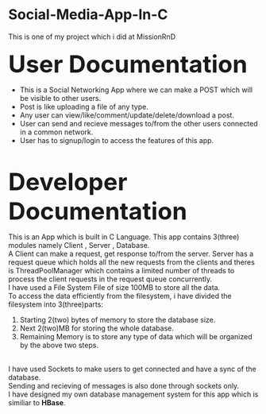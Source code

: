 # Social-Media-App-In-C

This is one of my project which i did at MissionRnD
<br/><br>
<b><font size="20">User Documentation</font></b><br/>
* This is a Social Networking App where we can make a POST which will be visible to other users.<br>
* Post is like uploading a file of any type.<br>
* Any user can view/like/comment/update/delete/download a post.<br>
* User can send and recieve messages to/from the other users connected in a common network.<br>
* User has to signup/login to access the features of this app.<br>
<br>

<b><font size="20">Developer Documentation</font></b><br/>

This is an App which is built in C Language. This app contains 3(three) modules namely Client , Server , Database.<br>
A Client can make a request, get response to/from the server. Server has a request queue which holds all the new requests from the clients
and theres is ThreadPoolManager which contains a limited number of threads to process the client requests in the request queue concurrently.<br>
I have used a File System File of size 100MB to store all the data. <br>
To access the data efficiently from the filesystem, i have divided the filesystem into 3(three)parts:<br>
1. Starting 2(two) bytes of memory to store the database size.<br>
2. Next 2(two)MB for storing the whole database.<br>
3. Remaining Memory is to store any type of data which will be organized by the above two steps.<br>
<br>
I have used Sockets to make users to get connected and have a sync of the database.<br>
Sending and recieving of messages is also done through sockets only.<br>
I have designed my own database management system for this app which is similiar to <b>HBase</b>. 
